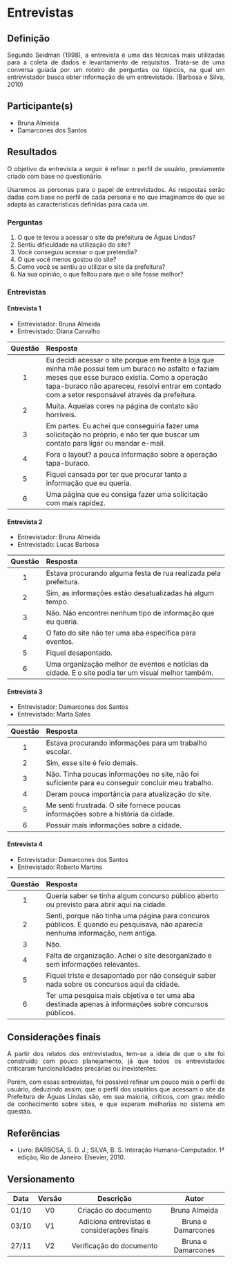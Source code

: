 # Entrevistas

## Definição

<p align = "justify">Segundo Seidman (1998), a entrevista é uma das técnicas mais utilizadas para a coleta de dados e levantamento de requisitos. Trata-se de uma conversa guiada por um roteiro de perguntas ou tópicos, na qual um entrevistador busca obter informação de um entrevistado. (Barbosa e Silva, 2010)</p>

## Participante(s)
- Bruna Almeida
- Damarcones dos Santos

## Resultados

<p align = "justify">O objetivo da entrevista a seguir é refinar o perfil de usuário, previamente criado com base no questionário.</p>

<p align = "justify">Usaremos as personas para o papel de entrevistados. As respostas serão dadas com base no perfil de cada persona e no que imaginamos do que se adapta às características definidas para cada um.</p>

### Perguntas
1. O que te levou a acessar o site da prefeitura de Águas Lindas?
2. Sentiu dificuldade na utilização do site?
3. Você conseguiu acessar o que pretendia?
4. O que você menos gostou do site?
5. Como você se sentiu ao utilizar o site da prefeitura?
6. Na sua opinião, o que faltou para que o site fosse melhor?


### Entrevistas

#### **Entrevista 1**

- Entrevistador: Bruna Almeida
- Entrevistado: Diana Carvalho

|Questão|Resposta|
|:-----:|:-------|
|   1   |Eu decidi acessar o site porque em frente à loja que minha mãe possui tem um buraco no asfalto e faziam meses que esse buraco existia. Como a operação tapa-buraco não apareceu, resolvi entrar em contado com a setor responsável através da prefeitura.|
|   2   |Muita. Aquelas cores na página de contato são horríveis.|
|   3   |Em partes. Eu achei que conseguiria fazer uma solicitação no próprio, e não ter que buscar um contato para ligar ou mandar e-mail.|
|   4   |Fora o layout? a pouca informação sobre a operação tapa-buraco.|
|   5   |Fiquei cansada por ter que procurar tanto a informação que eu queria.
|   6   |Uma página que eu consiga fazer uma solicitação com mais rapidez.|

#### **Entrevista 2**

- Entrevistador: Bruna Almeida
- Entrevistado: Lucas Barbosa

|Questão|Resposta|
|:-----:|:-------|
|   1   |Estava procurando alguma festa de rua realizada pela prefeitura.|
|   2   |Sim, as informações estão desatualizadas há algum tempo.|
|   3   |Não. Não encontrei nenhum tipo de informação que eu queria.|
|   4   |O fato do site não ter uma aba específica para eventos.|
|   5   |Fiquei desapontado.|
|   6   |Uma organização melhor de eventos e notícias da cidade. E o site podia ter um visual melhor também.|

#### **Entrevista 3**

- Entrevistador: Damarcones dos Santos
- Entrevistado: Marta Sales

|Questão|Resposta|
|:-----:|:-------|
|   1   |Estava procurando informações para um trabalho escolar.|
|   2   |Sim, esse site é feio demais.|
|   3   |Não. Tinha poucas informações no site, não foi suficiente para eu conseguir concluir meu trabalho.|
|   4   |Deram pouca importância para atualização do site.|
|   5   |Me senti frustrada. O site fornece poucas informações sobre a história da cidade.|
|   6   |Possuir mais informações sobre a cidade.|

#### **Entrevista 4**

- Entrevistador: Damarcones dos Santos
- Entrevistado: Roberto Martins

|Questão|Resposta|
|:-----:|:-------|
|   1   |Queria saber se tinha algum concurso público aberto ou previsto para abrir aqui na cidade.|
|   2   |Senti, porque não tinha uma página para concuros públicos. E quando eu pesquisava, não aparecia nenhuma informação, nem antiga.|
|   3   |Não.|
|   4   |Falta de organização. Achei o site desorganizado e sem informações relevantes.|
|   5   |Fiquei triste e desapontado por não conseguir saber nada sobre os concursos aqui da cidade.|
|   6   |Ter uma pesquisa mais objetiva e ter uma aba destinada apenas à informações sobre concursos públicos.|

## Considerações finais

<p align = "justify">A partir dos relatos dos entrevistados, tem-se a ideia de que o site foi construído com pouco planejamento, já que todos os entrevistados criticaram funcionalidades precárias ou inexistentes.</p>

<p align = "justify">Porém, com essas entrevistas, foi possível refinar um pouco mais o perfil de usuário, deduzindo assim, que o perfil dos usuários que acessam o site da Prefeitura de Águas Lindas são, em sua maioria, críticos, com grau médio de conhecimento sobre sites, e que esperam melhorias no sistema em questão.</p>


## Referências

- Livro: BARBOSA, S. D. J.; SILVA, B. S. Interação Humano-Computador. 1ª edição, Rio de Janeiro: Elsevier, 2010.</p>


## Versionamento

| Data | Versão |           Descrição                       |    Autor         |
|:----:|:------:|:-----------------------------------------:|:----------------:|
|01/10 |V0      |     Criação do documento                  |Bruna Almeida     |
|03/10 |V1      |Adiciona entrevistas e considerações finais|Bruna e Damarcones|
|27/11 |V2      |Verificação do documento                   |Bruna e Damarcones|